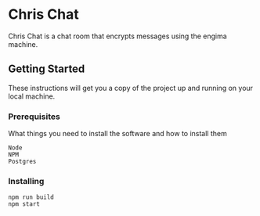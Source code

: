 # Chris Chat

Chris Chat is a chat room that encrypts messages using the engima machine.

## Getting Started

These instructions will get you a copy of the project up and running on your local machine.

### Prerequisites

What things you need to install the software and how to install them

```
Node
NPM
Postgres
```

### Installing

```
npm run build
npm start
```
